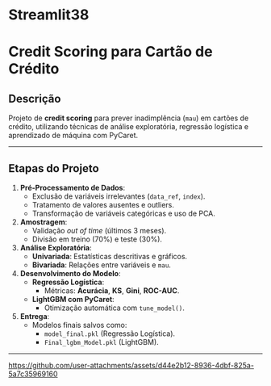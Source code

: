 # Streamlit38

# Credit Scoring para Cartão de Crédito

## Descrição
Projeto de **credit scoring** para prever inadimplência (`mau`) em cartões de crédito, utilizando técnicas de análise exploratória, regressão logística e aprendizado de máquina com PyCaret.

---

## Etapas do Projeto
1. **Pré-Processamento de Dados**: 
   - Exclusão de variáveis irrelevantes (`data_ref`, `index`).
   - Tratamento de valores ausentes e outliers.
   - Transformação de variáveis categóricas e uso de PCA.
2. **Amostragem**:
   - Validação *out of time* (últimos 3 meses).
   - Divisão em treino (70%) e teste (30%).
3. **Análise Exploratória**:
   - **Univariada**: Estatísticas descritivas e gráficos.
   - **Bivariada**: Relações entre variáveis e `mau`.
4. **Desenvolvimento do Modelo**:
   - **Regressão Logística**:
     - Métricas: **Acurácia**, **KS**, **Gini**, **ROC-AUC**.
   - **LightGBM com PyCaret**:
     - Otimização automática com `tune_model()`.
5. **Entrega**:
   - Modelos finais salvos como:
     - `model_final.pkl` (Regressão Logística).
     - `Final_lgbm_Model.pkl` (LightGBM).

---



https://github.com/user-attachments/assets/d44e2b12-8936-4dbf-825a-5a7c35969160

